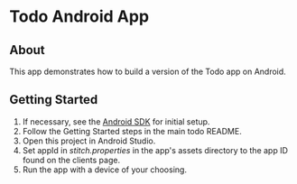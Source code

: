 # Todo Android App

## About
This app demonstrates how to build a version of the Todo app on Android.

## Getting Started

1. If necessary, see the [Android SDK](https://github.com/10gen/baas-android-sdk) for initial setup.
2. Follow the Getting Started steps in the main todo README.
3. Open this project in Android Studio.
4. Set appId in *stitch.properties* in the app's assets directory to the app ID found on the clients page.
5. Run the app with a device of your choosing.
